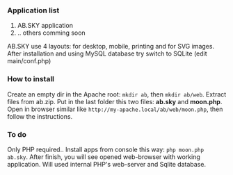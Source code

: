### Application list

1. AB.SKY application
2. .. others comming soon

AB.SKY use 4 layouts: for desktop, mobile, printing and for SVG images.
After installation and using MySQL database try switch to SQLite (edit main/conf.php)

### How to install

Create an empty dir in the Apache root: `mkdir ab`, then `mkdir ab/web`.
Extract files from ab.zip.
Put in the last folder this two files: **ab.sky** and **moon.php**.
Open in browser similar like `http://my-apache.local/ab/web/moon.php`, then follow the instructions.

### To do

Only PHP required.. Install apps from console this way: `php moon.php ab.sky`.
After finish, you will see opened web-browser with working application. Will used internal PHP's web-server and Sqlite database.
